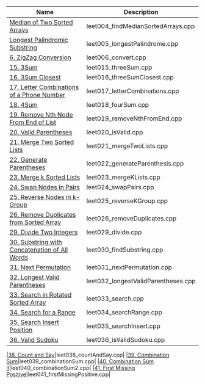 |Name|Description|    
|-|-|
|[Median of Two Sorted Arrays](https://leetcode.com/problems/median-of-two-sorted-arrays/description/)|leet004_findMedianSortedArrays.cpp|
|[Longest Palindromic Substring](https://leetcode.com/problems/longest-palindromic-substring/description/)|leet005_longestPalindrome.cpp|
|[6. ZigZag Conversion](https://leetcode.com/problems/zigzag-conversion/description/)|leet006_convert.cpp|
|[15. 3Sum](https://leetcode.com/problems/3sum/description/)|leet015_threeSum.cpp|
|[16. 3Sum Closest](https://leetcode.com/problems/3sum-closest/description/)|leet016_threeSumClosest.cpp|
|[17. Letter Combinations of a Phone Number](https://leetcode.com/problems/letter-combinations-of-a-phone-number/description/)|leet017_letterCombinations.cpp|
|[18. 4Sum](https://leetcode.com/problems/4sum/description/)|leet018_fourSum.cpp|
|[19. Remove Nth Node From End of List](https://leetcode.com/problems/remove-nth-node-from-end-of-list/description/)|leet019_removeNthFromEnd.cpp|
|[20. Valid Parentheses](https://leetcode.com/problems/valid-parentheses/description/)|leet020_isValid.cpp|
|[21. Merge Two Sorted Lists](https://leetcode.com/problems/merge-two-sorted-lists/description/)|leet021_mergeTwoLists.cpp|
|[22. Generate Parentheses](https://leetcode.com/problems/generate-parentheses/description/)|leet022_generateParenthesis.cpp|
|[23. Merge k Sorted Lists](https://leetcode.com/problems/merge-k-sorted-lists/discuss/)|leet023_mergeKLists.cpp|
|[24. Swap Nodes in Pairs](https://leetcode.com/problems/swap-nodes-in-pairs/description/)|leet024_swapPairs.cpp|
|[25. Reverse Nodes in k-Group](https://leetcode.com/problems/reverse-nodes-in-k-group/description/)|leet025_reverseKGroup.cpp|
|[26. Remove Duplicates from Sorted Array](https://leetcode.com/problems/remove-duplicates-from-sorted-array/description/)|leet026_removeDuplicates.cpp|
|[29. Divide Two Integers](https://leetcode.com/problems/divide-two-integers/description/)|leet029_divide.cpp|
|[30. Substring with Concatenation of All Words](https://leetcode.com/problems/substring-with-concatenation-of-all-words/description/)|leet030_findSubstring.cpp|
|[31. Next Permutation](https://leetcode.com/problems/next-permutation/description/)|leet031_nextPermutation.cpp|
|[32. Longest Valid Parentheses](https://leetcode.com/problems/longest-valid-parentheses/description/)|leet032_longestValidParentheses.cpp|
|[33. Search in Rotated Sorted Array](https://leetcode.com/problems/search-in-rotated-sorted-array/description/)|leet033_search.cpp|
|[34. Search for a Range](https://leetcode.com/problems/search-for-a-range/description/)|leet034_searchRange.cpp|
|[35. Search Insert Position](https://leetcode.com/problems/search-insert-position/description/)|leet035_searchInsert.cpp|
|[36. Valid Sudoku](https://leetcode.com/problems/valid-sudoku/description/)|leet036_isValidSudoku.cpp|

|[38. Count and Say](https://leetcode.com/problems/count-and-say/description/)|leet038_countAndSay.cpp|
|[39. Combination Sum](https://leetcode.com/problems/combination-sum/description/)|leet039_combinationSum.cpp|
|[40. Combination Sum II](https://leetcode.com/problems/combination-sum-ii/discuss/)|leet040_combinationSum2.cpp|
|[41. First Missing Positive](https://leetcode.com/problems/first-missing-positive/description/)|leet041_firstMissingPositive.cpp|